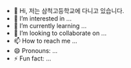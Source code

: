 - 👋 Hi, 저는 삼척고등학교에 다니고 있습니다.
- 👀 I’m interested in ...
- 🌱 I’m currently learning ...
- 💞️ I’m looking to collaborate on ...
- 📫 How to reach me ...
- 😄 Pronouns: ...
- ⚡ Fun fact: ...

<!---
Akweers/Akweers is a ✨ special ✨ repository because its `README.md` (this file) appears on your GitHub profile.
You can click the Preview link to take a look at your changes.
--->
